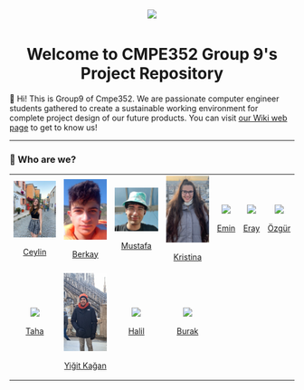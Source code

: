 <h1 align = "center"> <img src= "https://github.com/bounswe/bounswe2024group9/assets/110239708/cfe28590-0739-4c58-8740-45e27c0a443b" width= 300px height=auto> </h1>

<h1 align = "center"> Welcome to CMPE352 Group 9's Project Repository </h1> 
💭 Hi! This is Group9 of Cmpe352. We are passionate computer engineer students gathered to create a sustainable working environment for complete project design of our future products. You can visit <a href = "https://github.com/bounswe/bounswe2024group9/wiki" target = "_blank">our Wiki web page</a> to get to know us!
<br>
<hr>
<h3> 🚀  Who are we? </h3> 
<table>
  <tr>
    <td align = "center">
      <img src = "https://github.com/berkaykeskino/REVERSE/blob/main/Photos/CeylinB.jpeg?raw=true" width = 80px>
      <p align = "center"> <a href = "https://github.com/bounswe/bounswe2024group9/wiki/Ceylin-Gebes#introduction" target = "_blank">Ceylin</a></p>
    </td>
    <td align = "center">
      <img src = "https://github.com/berkaykeskino/REVERSE/blob/main/Photos/BerkayB2.jpeg?raw=true" width = 80px>
      <p align = "center"><a href = "https://github.com/bounswe/bounswe2024group9/wiki/Muhammet-Berkay-Keskin#introduction" target = "_blank">Berkay</a></p>
    </td>
    <td align = "center">
      <img src = "https://github.com/berkaykeskino/REVERSE/blob/main/Photos/MustafaB.jpeg?raw=true" width = 80px>
      <p align = "center"><a href = "https://github.com/bounswe/bounswe2024group9/wiki/Mustafa-Atak#who-am-i-for-real" target = "_blank">Mustafa</a></p>
    </td>
    <td align = "center">
      <img src = "https://github.com/berkaykeskino/REVERSE/blob/main/Photos/KristinaB.jpeg?raw=true" width = 80px>
      <p align = "center"><a href = "https://github.com/bounswe/bounswe2024group9/wiki/Kristina-Trajkovski" target = "_blank">Kristina</a></p>
    </td>
    <td align = "center">
      <img src = "https://cdn.discordapp.com/attachments/1208780294308765726/1208780448738836540/20220620_211326.JPG?ex=65e48785&is=65d21285&hm=a375fb88095e5f68f09947ab61eb4a427633dc52a70ab6e7f565a7c213b3321e&" width = 80px>
      <p align = "center"><a href = "https://github.com/bounswe/bounswe2024group9/wiki/Mehmet-Emin-%C4%B0pekdal" target = "_blank">Emin</a></p>
    </td>
    <td align = "center">
      <img src = "https://cdn.discordapp.com/attachments/1208867210878124123/1208867368810455080/WhatsApp_Image_2022-02-17_at_3.57.59_PM.jpeg?ex=65e4d878&is=65d26378&hm=6172d7d06e5cc75bd29dac338f254910a2e772be3971c541c42b9d77a3f1fa08&" width = 80px>
      <p align = "center"><a href = "https://github.com/bounswe/bounswe2024group9/wiki/Eray-Ero%C4%9Flu" target = "_blank">Eray</a></p>
    </td>
    <td align = "center">
      <img src = "https://media.discordapp.net/attachments/1208897266044117102/1208897430217695303/profile.jpg?ex=65e4f477&is=65d27f77&hm=18884ed0512915d5e634447fabb8456144ffb8f35dd83d3b861861f2e8dece34&=&format=webp&width=516&height=676" width = 80px>
      <p align = "center"><a href = "https://github.com/bounswe/bounswe2024group9/wiki/%C3%96zg%C3%BCr-%C3%96zerdem" target = "_blank">Özgür</a></p>
    </td>

  </tr>
  <tr>
    <td align = "center">
      <img src = "https://media.discordapp.net/attachments/1209063674422100030/1209073924567207976/WhatsApp_Gorsel_2024-02-19_saat_12.47.29_62c63005.jpg?ex=65e598d7&is=65d323d7&hm=c847f48ad6f3d3aad829f07e8e6c7ff654406542882cb430f2a479a213f7e1ed&=&format=webp&width=342&height=675" width = 80px>
      <p align = "center"><a href = "https://github.com/bounswe/bounswe2024group9/wiki/Taha-Topalo%C4%9Flu" target = "_blank">Taha</a></p>
    </td>
    <td align = "center">
      <img src = "https://github.com/berkaykeskino/REVERSE/blob/main/Photos/Yi%C4%9FitB.jpeg?raw=true" width = 80px>
      <p align = "center"><a href = "https://github.com/bounswe/bounswe2024group9/wiki/Yigit-Kagan-Poyrazoglu" target = "_blank">Yiğit Kağan</a></p>
    </td>
    <td align = "center">
      <img src = "https://github.com/bounswe/bounswe2024group9/assets/73756179/d5d3450e-8782-45cf-bb0c-a52d7c93f42e" width = 80px>
      <p align = "center"><a href = "https://github.com/bounswe/bounswe2024group9/wiki/Halil-Karabacak" target = "_blank">Halil</a></p>
    </td>
    <td align = "center">
      <img src = "https://th.bing.com/th/id/OIP.K0bqeBV-HC14rIqEiVH5RwAAAA?w=200&h=200&rs=1&pid=ImgDetMain" width = 80px>
      <p align = "center"><a href = "https://github.com/bounswe/bounswe2024group9/wiki/Ahmet-Burak-%C3%87i%C3%A7ek" target = "_blank">Burak</a></p>
    </td>
  </tr>
  
</table>
